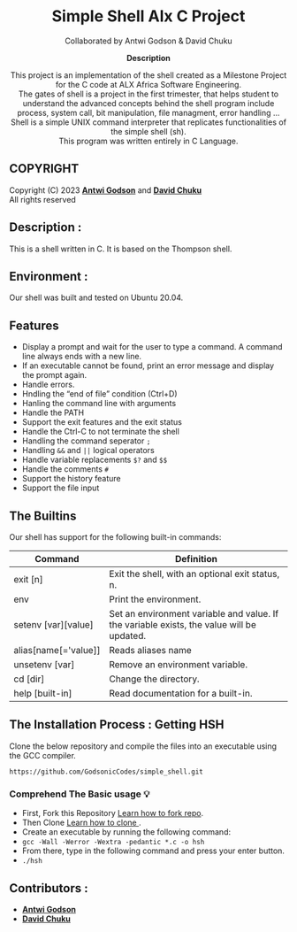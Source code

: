 <h1 align="center">
   Simple Shell Alx C Project
</h1>



<p align="center">
   Collaborated by Antwi Godson &  David Chuku
</p>



<p align="center">
  <strong>
   Description
  </strong>
</p>



<p align="center">
This project is an implementation of the shell created as a Milestone Project for the C code at ALX Africa Software Engineering. </br>
The gates of shell is a project in the first trimester, that helps student to understand the advanced
concepts behind the shell program include process, system call, bit manipulation, file managment, error handling ... </br>
Shell is a simple UNIX command interpreter that replicates functionalities of the simple shell (sh). </br>
This program was written entirely in C Language.
</p>



## COPYRIGHT
Copyright (C) 2023 [**Antwi Godson**](https://github.com/GodsonicCodes) and [**David Chuku**](https://github.com/daivydking) </br>
All rights reserved

 ## Description :
This is a shell written in C.
It is based on the Thompson shell.



## Environment :

Our shell was built and tested on  Ubuntu 20.04.



## Features
* Display a prompt and wait for the user to type a command. A command line always ends with a new line.
* If an executable cannot be found, print an error message and display the prompt again.
* Handle errors.
* Hndling the “end of file” condition (Ctrl+D)
* Hanling the command line with arguments
* Handle the PATH
* Support the exit features and the exit status
* Handle the Ctrl-C to not terminate the shell
* Handling the command seperator `;`
* Handling `&&` and `||` logical operators
* Handle variable replacements `$?` and `$$`
* Handle the comments `#`
* Support the history feature
* Support the file input

## The Builtins
Our shell has support for the following built-in commands:

| Command             | Definition                                                                                |
| ------------------- | ----------------------------------------------------------------------------------------- |
| exit [n]            | Exit the shell, with an optional exit status, n.                                          |
| env                 | Print the environment.                                                                    |
| setenv [var][value] | Set an environment variable and value. If the variable exists, the value will be updated. |
| alias[name[='value]]| Reads aliases name                                                                        |
| unsetenv [var]      | Remove an environment variable.                                                           |
| cd [dir]            | Change the directory.                                                                     |
| help [built-in]     | Read documentation for a built-in.                                                        |


 ## The Installation Process : Getting HSH
 
Clone the below repository and compile the files into an executable using the GCC compiler.
```
https://github.com/GodsonicCodes/simple_shell.git
```



### Comprehend The Basic usage :bulb:
- First, Fork this Repository [Learn how to fork repo](https://docs.github.com/en/github/getting-started-with-github/fork-a-repo).
- Then Clone [Learn how to clone ](https://docs.github.com/en/github/creating-cloning-and-archiving-repositories/cloning-a-repository).
- Create an executable by running the following command:
- `gcc -Wall -Werror -Wextra -pedantic *.c -o hsh`
- From there, type in the following command and press your enter button.
- `./hsh`


## Contributors :
* [**Antwi Godson**](https://github.com/GodsonicCodes)
* [**David Chuku**](https://github.com/daivydking)
